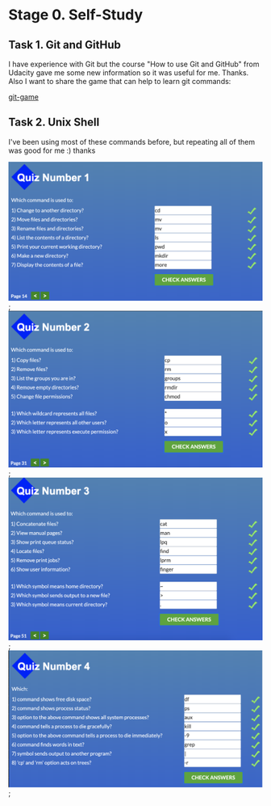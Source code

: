 # Stage 0. Self-Study

## Task 1. Git and GitHub


I have experience with Git but the course "How to use Git and GitHub" from Udacity gave me some new information so it was useful for me. Thanks.
Also I want to share the game that can help to learn git commands:

[git-game](https://github.com/git-game/git-game)


## Task 2. Unix Shell

I've been using most of these commands before, but repeating all of them was good for me :) thanks

![task-2.1](task_unix_shell/1.png);
![task-2.1](task_unix_shell/2.png);
![task-2.1](task_unix_shell/3.png);
![task-2.1](task_unix_shell/4.png);
